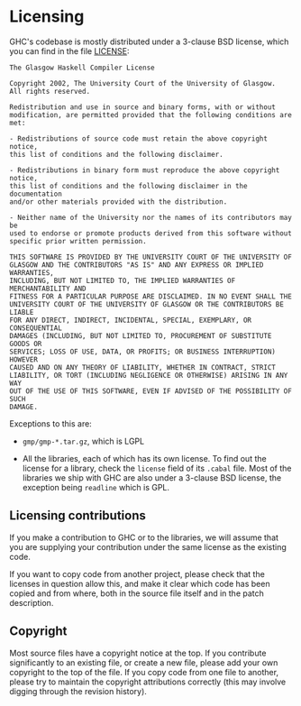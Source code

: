 # Licensing


GHC's codebase is mostly distributed under a 3-clause BSD license, which you can find in the file [LICENSE](https://gitlab.haskell.org/ghc/ghc/blob/master/LICENSE):

```wiki
The Glasgow Haskell Compiler License

Copyright 2002, The University Court of the University of Glasgow. 
All rights reserved.

Redistribution and use in source and binary forms, with or without
modification, are permitted provided that the following conditions are met:

- Redistributions of source code must retain the above copyright notice,
this list of conditions and the following disclaimer.
 
- Redistributions in binary form must reproduce the above copyright notice,
this list of conditions and the following disclaimer in the documentation
and/or other materials provided with the distribution.
 
- Neither name of the University nor the names of its contributors may be
used to endorse or promote products derived from this software without
specific prior written permission. 

THIS SOFTWARE IS PROVIDED BY THE UNIVERSITY COURT OF THE UNIVERSITY OF
GLASGOW AND THE CONTRIBUTORS "AS IS" AND ANY EXPRESS OR IMPLIED WARRANTIES,
INCLUDING, BUT NOT LIMITED TO, THE IMPLIED WARRANTIES OF MERCHANTABILITY AND
FITNESS FOR A PARTICULAR PURPOSE ARE DISCLAIMED. IN NO EVENT SHALL THE
UNIVERSITY COURT OF THE UNIVERSITY OF GLASGOW OR THE CONTRIBUTORS BE LIABLE
FOR ANY DIRECT, INDIRECT, INCIDENTAL, SPECIAL, EXEMPLARY, OR CONSEQUENTIAL
DAMAGES (INCLUDING, BUT NOT LIMITED TO, PROCUREMENT OF SUBSTITUTE GOODS OR
SERVICES; LOSS OF USE, DATA, OR PROFITS; OR BUSINESS INTERRUPTION) HOWEVER
CAUSED AND ON ANY THEORY OF LIABILITY, WHETHER IN CONTRACT, STRICT
LIABILITY, OR TORT (INCLUDING NEGLIGENCE OR OTHERWISE) ARISING IN ANY WAY
OUT OF THE USE OF THIS SOFTWARE, EVEN IF ADVISED OF THE POSSIBILITY OF SUCH
DAMAGE.
```


Exceptions to this are:

- `gmp/gmp-*.tar.gz`, which is LGPL

- All the libraries, each of which has its own license.  To find out the license for a library, check
  the `license` field of its `.cabal` file.  Most of the libraries we ship with GHC are also under a
  3-clause BSD license, the exception being `readline` which is GPL.

## Licensing contributions


If you make a contribution to GHC or to the libraries, we will assume that you are supplying your contribution under the same license as the existing code.


If you want to copy code from another project, please check that the licenses in question allow this, and make it clear which code has been copied and from where, both in the source file itself and in the patch description.

## Copyright


Most source files have a copyright notice at the top.  If you contribute significantly to an existing file, or create a new file, please add your own copyright to the top of the file.  If you copy code from one file to another, please try to maintain the copyright attributions correctly (this may involve digging through the revision history).  
